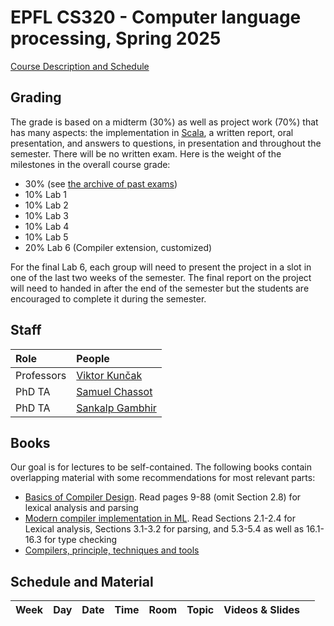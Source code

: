 # EPFL CS320 - Computer language processing, Spring 2025

[Course Description and Schedule](https://edu.epfl.ch/coursebook/en/computer-language-processing-CS-320)


## Grading

The grade is based on a midterm (30%) as well as project work (70%) that has many aspects: the implementation in [Scala](https://www.scala-lang.org/), a written report, oral presentation, and answers to questions, in presentation and throughout the semester. There will be no written exam. Here is the weight of the milestones in the overall course grade:

  * 30% (see [the archive of past exams](past-exams/))
  * 10% Lab 1
  * 10% Lab 2
  * 10% Lab 3
  * 10% Lab 4
  * 10% Lab 5
  * 20% Lab 6 (Compiler extension, customized)

For the final Lab 6, each group will need to present the project in a slot in one of the last two weeks of the semester. The final report on the project will need to handed in after the end of the semester but the students are encouraged to complete it during the semester.

## Staff

| Role            | People |
| :---            | :--- |
| Professors      | [Viktor Kunčak](https://people.epfl.ch/viktor.kuncak) |
| PhD TA   | [Samuel Chassot](https://people.epfl.ch/samuel.chassot) |
| PhD TA   | [Sankalp Gambhir](https://people.epfl.ch/sankalp.gambhir) |

## Books

Our goal is for lectures to be self-contained. The following books contain overlapping material with some recommendations for most relevant parts:
  * [Basics of Compiler Design](http://hjemmesider.diku.dk/~torbenm/Basics/). Read pages 9-88 (omit Section 2.8) for lexical analysis and parsing
  * [Modern compiler implementation in ML](http://library.epfl.ch/en/beast?isbn=9781107266391). Read Sections 2.1-2.4 for Lexical analysis, Sections 3.1-3.2 for parsing, and 5.3-5.4 as well as 16.1-16.3 for type checking
  * [Compilers, principle, techniques and tools](http://library.epfl.ch/en/beast?isbn=9781292024349)

## Schedule and Material

| Week | Day | Date       | Time  | Room   | Topic                | Videos & Slides              |                              |
| :--  | :-- | :--        | :--   | :--    | :--                  | :--                          | :--                          |
